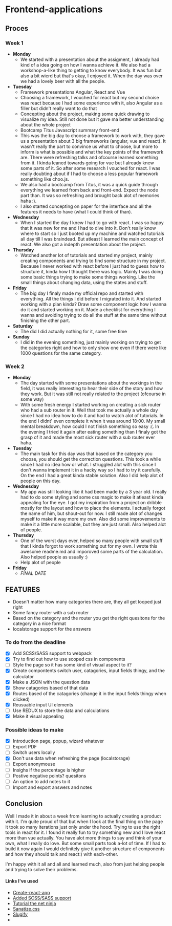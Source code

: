  # Frontend-applications

## Proces
### Week 1
* **Monday**
   * We started with a presentation about the assigment, I already had kind of a idea going on how I wanna achieve it. We also had a workshop-a-like thing to getting to know everybody. It was fun but also a bit wierd but that's okay, I enjoyed it. When the day was over we had a lovely beer with all the people.
* **Tuesday**
  * Framework presentations Angular, React and Vue
  * Choosing a framework, I vouched for react but my second choise was react because I had some experience with it, also Angular as a filler but didn't really want to do that
  * Concepting about the project, making some quick drawing to visualize my idea. Still not done but it gave ma  better understanding about the whole project
  * Bootcamp Titus Javascript summary front-end
  * This was the big day to choose a framework to work with, they gave us a presentation about 3 big frameworks (angular, vue and react). It wasn't really the part to convince us what to choose, but more to inform is what is possible and what the key points of the framework are. There were refreshing talks and ofcourse learned something from it. I kinda leaned towards going for vue but I already knew some parts of it. So after some research I vouched for react. I was really doubting about if I had to choose a less popular framework something like choo.js.
  * We also had a bootcamp from Titus, it was a quick guide through everything we learned from back and front-end. Expect the node part than. It was so refreshing and brought back alot of memories haha :).
  * I also started concepting on paper for the interface and all the features it needs to have (what I could think of than).
* **Wednesday**
  * When I started the day I knew I had to go with react. I was so happy that it was new for me and I had to dive into it. Don't really know where to start so I just booted up my machine and watched tutorials all day till I was braindead. But atleast I learned the main concept of react. We also got a indepth presentation about the project.
* **Thursday**
  * Watched another lot of tutorials and started my project, mainly creating components and trying to find some structure in my project. Because I never worked with react before I just had to guess how to structure it, kinda how I thought there was logic. Mainly I was doing some basic things trying to make some things working. Like the small things about changing data, using the states and stuff.
* **Friday**
  * The big day I finaly made my official repo and started with everything. All the things I did before I migrated into it. And started working with a plan kinda? Draw some component logic how I wanna do it and started working on it. Made a checklist for everything I wanna and avoiding trying to do all the stuff at the same time without finishing the other part.
* **Saturday**
  * The did I did actually nothing for it, some free time
* **Sunday**
  * I did in the evening something, just mainly working on trying to get the categories right and how to only show one even if there were like 1000 questions for the same category.

### Week 2
* **Monday**
  * The day started with some presentations about the workings in the field, it was really interesting to hear their side of the story and how they work. But it was still not really related to the project (ofcourse in some way)
  * With some fresh energy I started working on creating a sick router who had a sub router in it. Well that took me actually a whole day since I had no idea how to do it and had to watch alot of tutorials. In the end I didnt' even complete it when it was around 18:00. My small mental breakdown, how could I not finish something so easy :(. In the evening I tried it again after eating something than I finaly got the grasp of it and made the most sick router with a sub router ever haha.
* **Tuesday**
  * The main task for this day was that based on the category you choose, you should get the correction questions. This took a while since I had no idea how or what. I struggled alot with this since I don't wanna implement it in a hacky way so I had to try it carefully. On the end I had a great kinda stable solution. Also I did help alot of people on this day.
* **Wednesday**
  * My app was still looking like it had been made by a 3 year old. I really had to do some styling and some css magic to make it atleast kinda appealing for the eye. I got my inspiration from a project on dribble mostly for the layout and how to place the elements. I actually forgot the name of him, but shout-out for now. I still made alot of changes myself to make it way more my own. Also did some improvements to make it a little more scalable, but they are just small. Also helped alot of people.
* **Thursday**
  * One of the worst days ever, helped so many people with small stuff that I kinda forgot to work something out for my own. I wrote this awesome readme.md and imporoved some parts of the calculation. Also helped people as usually :)
  * Help alot of people
* **Friday**
  * _FINAL DATE_

## FEATURES
* Doesn't matter how many categories there are, they all get looped just right
* Some fancy router with a sub router
* Based on the category and the router you get the right quesitons for the category in a nice format
* localstorage support for the answers

### To do from the deadline

  - [X] Add SCSS/SASS support to webpack
  - [X] Try to find out how to use scoped css in components
  - [ ] Style the page so it has some kind of visual aspect to it?
  - [X] Create compontents switch user, catagories, input fields thingy, and the calculator
  - [X] Make a JSON with the question data
  - [X] Show catagories based of that data
  - [X] Routes based of the catagories (change it in the input fields thingy when clicked)
  - [X] Reusuable input UI elements
  - [ ] Use REDUX to store the data and calculations
  - [X] Make it visual appealing

### Possible ideas to make
- [X] Introduction page, popup, wizard whatever
- [ ] Export PDF
- [ ] Switch users locally
- [X] Don't use data when refreshing the page (localstorage)
- [ ] Export anonymouse
- [ ] Insighs if the percentage is higher
- [ ] Postive negative points? quesitons
- [ ] An option to add notes to it
- [ ] Import and export answers and notes

## Conclusion

Well I made it in about a week from learning to actually creating a product with it. I'm quite proud of that but when I look at the final thing on the page it took so many iterations just only under the hood. Trying to use the right tools in react for it. I found it really fun to try something new and I love react more than vue actually. You have alot more things to say and think of your own, what I really do love. But some small parts took a-lot of time. If I had to build it now again I would definitely give it another structure of components and how they should talk and react:) with each-other.

I'm happy with it all and all and learned much, also from just helping people and trying to solve their problems.

#### Links I've used

* [Create-react-app](https://reactjs.org/docs/create-a-new-react-app.html)
* [Added SCSS/SASS support](https://medium.com/@oreofeolurin/configuring-scss-with-react-create-react-app-1f563f862724)
* [Tutorial the net ninja](https://www.youtube.com/watch?v=OxIDLw0M-m0&list=PL4cUxeGkcC9ij8CfkAY2RAGb-tmkNwQHG)
* [Sanatize.css](https://github.com/csstools/sanitize.css)
* [Slugify](https://www.npmjs.com/package/slugify)
* []()
